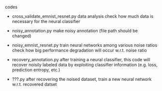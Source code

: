 codes

- cross_validate_emnist_resnet.py
data analysis
check how much data is necessary for the neural classifier

- noisy_annotation.py
make noisy annotation
(file path should be changed)

- noisy_emnist_resnet.py
train neural networks among various noise ratios
check how big performance degradation will occur w.r.t. noise ratio

- recovery_annotation.py
after training a neural classifier, this code will recover noisily labeled data by exploiting classifier information (e.g. loss, prediction entropy, etc.)

- ???.py
after recovering the noised dataset, train a new neural network w.r.t. recovered datset

